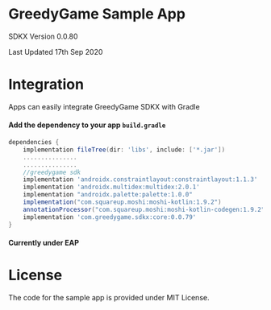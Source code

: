# GreedyGame Sample App

SDKX Version 0.0.80

Last Updated 17th Sep 2020

# Integration
Apps can easily integrate GreedyGame SDKX with Gradle
#### Add the dependency to your app `build.gradle`
``` gradle
dependencies {
    implementation fileTree(dir: 'libs', include: ['*.jar'])
    ...............
    ...............
    //greedygame sdk
    implementation 'androidx.constraintlayout:constraintlayout:1.1.3'
    implementation 'androidx.multidex:multidex:2.0.1'
    implementation "androidx.palette:palette:1.0.0"
    implementation("com.squareup.moshi:moshi-kotlin:1.9.2")
    annotationProcessor("com.squareup.moshi:moshi-kotlin-codegen:1.9.2")
    implementation 'com.greedygame.sdkx:core:0.0.79'
}
```
#### Currently under EAP

# License
The code for the sample app is provided under MIT License.
